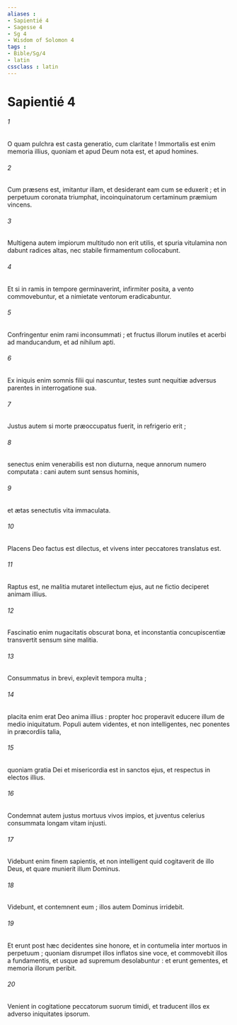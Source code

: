 ```yaml
---
aliases : 
- Sapientié 4
- Sagesse 4
- Sg 4
- Wisdom of Solomon 4
tags : 
- Bible/Sg/4
- latin
cssclass : latin
---
```


# Sapientié 4

###### 1
O quam pulchra est casta generatio, cum claritate ! Immortalis est enim memoria illius, quoniam et apud Deum nota est, et apud homines.
###### 2
Cum præsens est, imitantur illam, et desiderant eam cum se eduxerit ; et in perpetuum coronata triumphat, incoinquinatorum certaminum præmium vincens.
###### 3
Multigena autem impiorum multitudo non erit utilis, et spuria vitulamina non dabunt radices altas, nec stabile firmamentum collocabunt.
###### 4
Et si in ramis in tempore germinaverint, infirmiter posita, a vento commovebuntur, et a nimietate ventorum eradicabuntur.
###### 5
Confringentur enim rami inconsummati ; et fructus illorum inutiles et acerbi ad manducandum, et ad nihilum apti.
###### 6
Ex iniquis enim somnis filii qui nascuntur, testes sunt nequitiæ adversus parentes in interrogatione sua.
###### 7
Justus autem si morte præoccupatus fuerit, in refrigerio erit ;
###### 8
senectus enim venerabilis est non diuturna, neque annorum numero computata : cani autem sunt sensus hominis,
###### 9
et ætas senectutis vita immaculata.
###### 10
Placens Deo factus est dilectus, et vivens inter peccatores translatus est.
###### 11
Raptus est, ne malitia mutaret intellectum ejus, aut ne fictio deciperet animam illius.
###### 12
Fascinatio enim nugacitatis obscurat bona, et inconstantia concupiscentiæ transvertit sensum sine malitia.
###### 13
Consummatus in brevi, explevit tempora multa ;
###### 14
placita enim erat Deo anima illius : propter hoc properavit educere illum de medio iniquitatum. Populi autem videntes, et non intelligentes, nec ponentes in præcordiis talia,
###### 15
quoniam gratia Dei et misericordia est in sanctos ejus, et respectus in electos illius.
###### 16
Condemnat autem justus mortuus vivos impios, et juventus celerius consummata longam vitam injusti.
###### 17
Videbunt enim finem sapientis, et non intelligent quid cogitaverit de illo Deus, et quare munierit illum Dominus.
###### 18
Videbunt, et contemnent eum ; illos autem Dominus irridebit.
###### 19
Et erunt post hæc decidentes sine honore, et in contumelia inter mortuos in perpetuum ; quoniam disrumpet illos inflatos sine voce, et commovebit illos a fundamentis, et usque ad supremum desolabuntur : et erunt gementes, et memoria illorum peribit.
###### 20
Venient in cogitatione peccatorum suorum timidi, et traducent illos ex adverso iniquitates ipsorum.
